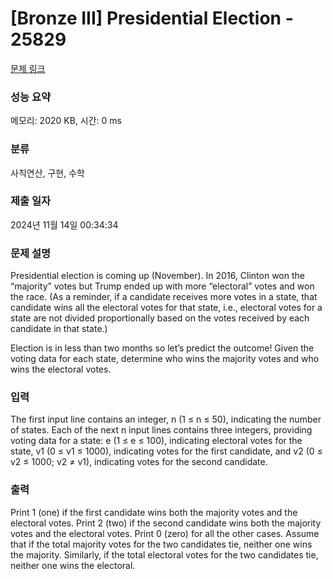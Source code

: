 # [Bronze III] Presidential Election - 25829 

[문제 링크](https://www.acmicpc.net/problem/25829) 

### 성능 요약

메모리: 2020 KB, 시간: 0 ms

### 분류

사칙연산, 구현, 수학

### 제출 일자

2024년 11월 14일 00:34:34

### 문제 설명

<p>Presidential election is coming up (November). In 2016, Clinton won the “majority” votes but Trump ended up with more “electoral” votes and won the race. (As a reminder, if a candidate receives more votes in a state, that candidate wins all the electoral votes for that state, i.e., electoral votes for a state are not divided proportionally based on the votes received by each candidate in that state.)</p>

<p>Election is in less than two months so let’s predict the outcome! Given the voting data for each state, determine who wins the majority votes and who wins the electoral votes.</p>

### 입력 

 <p>The first input line contains an integer, n (1 ≤ n ≤ 50), indicating the number of states. Each of the next n input lines contains three integers, providing voting data for a state: e (1 ≤ e ≤ 100), indicating electoral votes for the state, v1 (0 ≤ v1 ≤ 1000), indicating votes for the first candidate, and v2 (0 ≤ v2 ≤ 1000; v2 ≠ v1), indicating votes for the second candidate.</p>

### 출력 

 <p>Print 1 (one) if the first candidate wins both the majority votes and the electoral votes. Print 2 (two) if the second candidate wins both the majority votes and the electoral votes. Print 0 (zero) for all the other cases. Assume that if the total majority votes for the two candidates tie, neither one wins the majority. Similarly, if the total electoral votes for the two candidates tie, neither one wins the electoral.</p>

